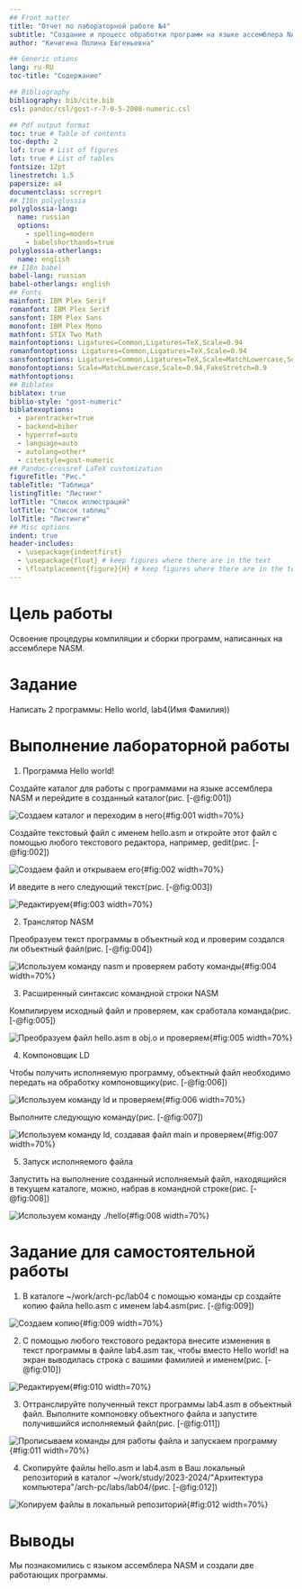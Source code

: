 ```yaml
---
## Front matter
title: "Отчет по лабораторной работе №4"
subtitle: "Создание и процесс обработки программ на языке ассемблера NASM"
author: "Кичигина Полина Евгеньевна"

## Generic otions
lang: ru-RU
toc-title: "Содержание"

## Bibliography
bibliography: bib/cite.bib
csl: pandoc/csl/gost-r-7-0-5-2008-numeric.csl

## Pdf output format
toc: true # Table of contents
toc-depth: 2
lof: true # List of figures
lot: true # List of tables
fontsize: 12pt
linestretch: 1.5
papersize: a4
documentclass: scrreprt
## I18n polyglossia
polyglossia-lang:
  name: russian
  options:
	- spelling=modern
	- babelshorthands=true
polyglossia-otherlangs:
  name: english
## I18n babel
babel-lang: russian
babel-otherlangs: english
## Fonts
mainfont: IBM Plex Serif
romanfont: IBM Plex Serif
sansfont: IBM Plex Sans
monofont: IBM Plex Mono
mathfont: STIX Two Math
mainfontoptions: Ligatures=Common,Ligatures=TeX,Scale=0.94
romanfontoptions: Ligatures=Common,Ligatures=TeX,Scale=0.94
sansfontoptions: Ligatures=Common,Ligatures=TeX,Scale=MatchLowercase,Scale=0.94
monofontoptions: Scale=MatchLowercase,Scale=0.94,FakeStretch=0.9
mathfontoptions:
## Biblatex
biblatex: true
biblio-style: "gost-numeric"
biblatexoptions:
  - parentracker=true
  - backend=biber
  - hyperref=auto
  - language=auto
  - autolang=other*
  - citestyle=gost-numeric
## Pandoc-crossref LaTeX customization
figureTitle: "Рис."
tableTitle: "Таблица"
listingTitle: "Листинг"
lofTitle: "Список иллюстраций"
lotTitle: "Список таблиц"
lolTitle: "Листинги"
## Misc options
indent: true
header-includes:
  - \usepackage{indentfirst}
  - \usepackage{float} # keep figures where there are in the text
  - \floatplacement{figure}{H} # keep figures where there are in the text
---
```


# Цель работы

Освоение процедуры компиляции и сборки программ, написанных на ассемблере NASM.

# Задание

Написать 2 программы: Hello world, lab4(Имя Фамилия))

# Выполнение лабораторной работы

1. Программа Hello world!

Создайте каталог для работы с программами на языке ассемблера NASM и перейдите в созданный каталог(рис. [-@fig:001])

![Создаем каталог и переходим в него](image/001.png){#fig:001 width=70%}

Создайте текстовый файл с именем hello.asm и откройте этот файл с помощью любого текстового редактора, например, gedit(рис. [-@fig:002])  

![Создаем файл и открываем его](image/002.png){#fig:002 width=70%}

И введите в него следующий текст(рис. [-@fig:003])

![Редактируем](image/003.png){#fig:003 width=70%}

2. Транслятор NASM

Преобразуем текст программы в объектный код и проверим создался ли объектный файл(рис. [-@fig:004])

![Используем команду nasm и проверяем работу команды](image/004.png){#fig:004 width=70%}

3. Расширенный синтаксис командной строки NASM

Компилируем исходный файл и проверяем, как сработала команда(рис. [-@fig:005])

![Преобразуем файл hello.asm в obj.o и проверяем](image/005.png){#fig:005 width=70%}

4. Компоновщик LD

Чтобы получить исполняемую программу, объектный файл необходимо передать на обработку компоновщику(рис. [-@fig:006])

![Используем команду ld и проверяем](image/006.png){#fig:006 width=70%}

Выполните следующую команду(рис. [-@fig:007])

![Используем команду ld, создавая файл main и проверяем](image/007.png){#fig:007 width=70%}

5. Запуск исполняемого файла

Запустить на выполнение созданный исполняемый файл, находящийся в текущем каталоге, можно, набрав в командной строке(рис. [-@fig:008])

![Используем команду ./hello](image/008.png){#fig:008 width=70%}

# Задание для самостоятельной работы

1. В каталоге ~/work/arch-pc/lab04 с помощью команды cp создайте копию файла hello.asm с именем lab4.asm(рис. [-@fig:009])

![Создаем копию](image/009.png){#fig:009 width=70%}

2. С помощью любого текстового редактора внесите изменения в текст программы в файле lab4.asm так, чтобы вместо Hello world! на экран выводилась строка с вашими фамилией и именем(рис. [-@fig:010])

![Редактируем](image/010.png){#fig:010 width=70%}

3. Оттранслируйте полученный текст программы lab4.asm в объектный файл. Выполните компоновку объектного файла и запустите получившийся исполняемый файл(рис. [-@fig:011])

![Прописываем команды для работы файла и запускаем программу](image/011.png){#fig:011 width=70%}

4. Скопируйте файлы hello.asm и lab4.asm в Ваш локальный репозиторий в каталог ~/work/study/2023-2024/"Архитектура компьютера"/arch-pc/labs/lab04/(рис. [-@fig:012])

![Копируем файлы в локальный репозиторий](image/012.png){#fig:012 width=70%}


# Выводы

Мы познакомились с языком ассемблера NASM и создали две работающих программы.


